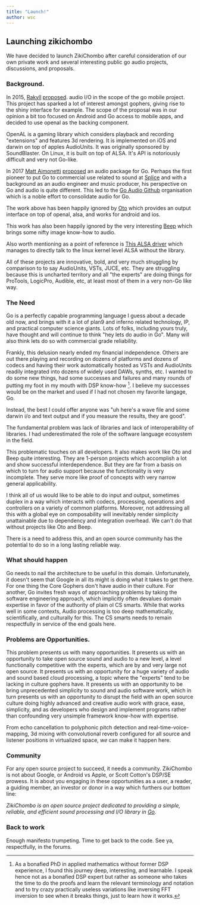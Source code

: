 ```yaml
---
title: "Launch!"
author: wsc
---
```


## Launching zikichombo 

We have decided to launch ZikiChombo after careful consideration of our own
private work and several interesting public go audio projects, discussions, and
proposals.

### Background.

In 2015, [Rakyll](http://github.com/rakyll)
[proposed](https://github.com/golang/go/issues/13432).  audio I/O in the scope
of the go mobile project.  This project has sparked a lot of interest amongst
gophers, giving rise to the shiny interface for example.  The scope of the
proposal was in our opinion a bit too focused on Android and Go access to
mobile apps, and decided to use openal as the backing component.

OpenAL is a gaming library which considers playback and recording "extensions"
and features 3d rendering.  It is implemented on iOS and darwin on top of
apples AudioUnits.  It was originally sponsored by SoundBlaster.  On Linux, it
is built on top of ALSA.  It's API is notoriously difficult and very not
Go-like.

In 2017 [Matt Aimonetti](http://github.com/mattetti)
[proposed](https://github.com/golang/go/issues/18497) an audio package for Go.
Perhaps the first pioneer to put Go to commercial use related to sound at
[Splice](http://splice.com) and with a background as an audio engineer and
music producer, his perspective on Go and audio is quite different.  This led
to the [Go Audio Github](http://github.com/go-audio) organisation which is
a noble effort to consolidate audio for Go.

The work above has been happily ignored by
[Oto](https://github.com/hajimehoshi/oto) which provides an output interface on
top of openal, alsa, and works for android and ios.

This work has also been happily ignored by the very interesting
[Beep](https://github.com/faiface/beep) which brings some nifty image know-how
to audio.

Also worth mentioning as a point of reference is [This ALSA
driver](https://github.com/yobert/alsa) which manages to directly talk to the
linux kernel level ALSA without the library.

All of these projects are innovative, bold, and very much struggling by comparison
to to say AudioUnits, VSTs, JUCE, etc.  They are struggling because this is uncharted territory
and all "the experts" are doing things for ProTools, LogicPro, Audible, etc, at least most
of them in a very non-Go like way.

### The Need
Go is a perfectly capable programming language I guess about a decade old now,
and brings with it a lot of plan9 and inferno related technology, IP, and 
practical computer science giants.  Lots of folks, including yours truly, 
have thought and will continue to think "hey lets do audio in Go".  Many 
will also think lets do so with commercial grade reliability.

Frankly, this delusion nearly ended my financial independence.  Others are out there
playing and recording on dozens of platforms and dozens of codecs and having 
their work automatically hosted as VSTs and AudioUnits readily integrated into 
dozens of widely used DAWs, synths, etc.  I wanted to do some new things, had some
successes and failures and many rounds of putting my foot in my mouth with 
DSP know-how [^1].  I believe my successes would be on the market and used if I had
not chosen my favorite langage, Go.

Instead, the best I could offer anyone was "uh here's a wave file and some darwin i/o
and text output and if you measure the results, they are good".

The fundamental problem was lack of libraries and lack of interoperability of libraries.
I had underestimated the role of the software language ecosystem in the field.

This problematic touches on all developers.  It also makes work like Oto and
Beep quite interesting.  They are 1-person projects which accomplish a lot and 
show successful interdependence.  But they are far from a basis on which to turn
for audio support because the functionality is very incomplete.  They serve more
like proof of concepts with very narrow general applicability.  

I think all of us would like to be able to do input and output, sometimes
duplex in a way which interacts with codecs, processing, operations and
controllers on a variety of common platforms.  Moreover, not addressing all
this with a global eye on composability will inevitably render simplicity
unattainable due to dependency and integration overhead.  We can't do that
without projects like Oto and Beep. 

There is a need to address this, and an open source community has the potential
to do so in a long lasting reliable way.

### What should happen
Go needs to nail the architecture to be useful in this domain.  Unfortunately,
it doesn't seem that Google in all its might is doing what it takes to get
there.  For one thing the Core Gophers don't have audio in their culture.  For
another, Go invites fresh ways of approaching problems by taking the software
engineering approach, which implicitly often devalues domain expertise in favor
of the authority of plain ol CS smarts.  While that works well in some
contexts, Audio processing is too deep mathematically, scientifically, and
culturally for this.  The CS smarts needs to remain respectfully in service of
the end goals here.

### Problems are Opportunities.
This problem presents us with many opportunities.  It presents us with an
opportunity to take open source sound and audio to a new level, a level
functionally competitive with the experts, which are by and very large not open
source.  It presents us with an opportunity for a huge variety of audio and
sound based cloud processing, a topic where the "experts" tend to be lacking in
culture gophers have.  It presents us with an opportunity to be bring
unprecedented simplicity to sound and audio software work, which in turn
presents us with an opportunity to disrupt the field with an open source
culture doing highly advanced and creative audio work with grace, ease,
simplicity, and as developers who design and implement programs rather than
confounding very unsimple framework know-how with expertise.

From echo cancellation to polyphonic pitch detection and
real-time-voice-mapping, 3d mixing with convolutional reverb configured for all
source and listener positions in virtualized space, _we_ can make it happen here.

### Community
For any open source project to succeed, it needs a community.  ZikiChombo is not about
Google, or Android vs Apple, or Scott Cotton's DSP/SE prowess.  It is about you engaging in these 
opportunities as a user, a reader, a guiding member, an investor or donor in a way 
which furthers our bottom line:

_ZikiChombo is an open source project dedicated to providing a simple, reliable, and efficient sound
processing and I/O library in [Go](http://golang.org)._

### Back to work
Enough manifesto trumpeting.  Time to get back to the code.  See ya, respectfully,
in the forums.


[^1]: As a bonafied PhD in applied mathematics without former DSP experience, I found this journey deep, interesting, and learnable.  I speak hence not as a bonafied DSP expert but rather as someone who takes the time to do the proofs and learn the relevant terminology and notation and to try crazy practically useless variations like inversing FFT inversion to see when it breaks things, just to learn how it works.
